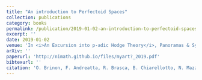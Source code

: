 ```yaml
---
title: "An introduction to Perfectoid Spaces"
collection: publications
category: books
permalink: /publication/2019-01-02-an-introduction-to-perfectoid-spaces
excerpt: ''
date: 2019-01-02
venue: 'In <i>An Excursion into p-adic Hodge Theory</i>, Panoramas & Synthèses 54, SMF, 207–265'
arXiv: ''
paperurl: 'http://nimath.github.io/files/myart?_2019.pdf'
bibtexurl: ''
citation: 'O. Brinon, F. Andreatta, R. Brasca, B. Chiarellotto, N. Mazzari, S. Panozzo & M. A. Seveso (2019). &quot;An introduction to Perfectoid Spaces.&quot; In <i>An Excursion into p-adic Hodge Theory: from foundations to recent trends</i>, pp. 207–265.'
---
```

